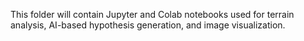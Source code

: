 This folder will contain Jupyter and Colab notebooks used for terrain analysis, AI-based hypothesis generation, and image visualization.
